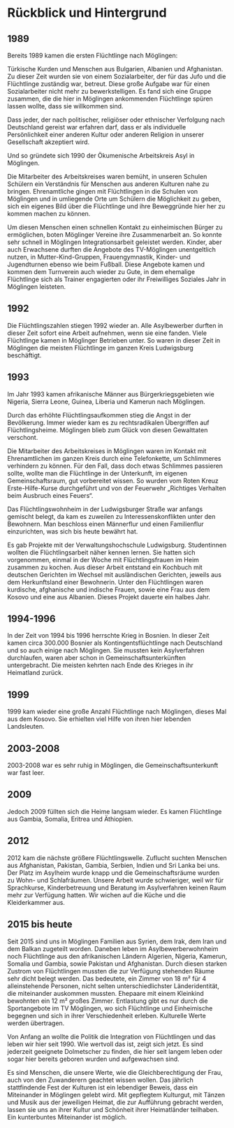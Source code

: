 # Rückblick und Hintergrund

## 1989 

Bereits 1989 kamen die ersten Flüchtlinge nach Möglingen:

Türkische Kurden und Menschen aus Bulgarien, Albanien und Afghanistan. Zu dieser Zeit wurden sie von einem Sozialarbeiter, der für das Jufo und die Flüchtlinge zuständig war, betreut. Diese große Aufgabe war für einen Sozialarbeiter nicht mehr zu bewerkstelligen. Es fand sich eine Gruppe zusammen, die die hier in Möglingen ankommenden Flüchtlinge spüren lassen wollte, dass sie willkommen sind.
 
Dass jeder, der nach politischer, religiöser oder ethnischer Verfolgung nach Deutschland gereist war erfahren darf, dass er als individuelle Persönlichkeit einer anderen Kultur oder anderen Religion in unserer Gesellschaft akzeptiert wird. 

Und so gründete sich 1990 der Ökumenische Arbeitskreis Asyl in Möglingen. 

Die Mitarbeiter des Arbeitskreises waren bemüht, in unseren Schulen Schülern ein Verständnis für Menschen aus anderen Kulturen nahe zu bringen. Ehrenamtliche gingen mit Flüchtlingen in die Schulen von Möglingen und in umliegende Orte um Schülern die Möglichkeit zu geben, sich ein eigenes Bild über die Flüchtlinge und ihre Beweggründe hier her zu kommen machen zu können. 

Um diesen Menschen einen schnellen Kontakt zu einheimischen Bürger zu ermöglichen, boten Möglinger Vereine ihre Zusammenarbeit an. So konnte sehr schnell in Möglingen Integrationsarbeit geleistet werden. Kinder, aber auch Erwachsene durften die Angebote des TV-Möglingen unentgeltlich nutzen, in Mutter-Kind-Gruppen, Frauengymnastik, Kinder- und Jugendturnen ebenso wie beim Fußball. Diese Angebote kamen und kommen dem Turnverein auch wieder zu Gute, in dem ehemalige Flüchtlinge sich als Trainer engagierten oder ihr Freiwilliges Soziales Jahr in Möglingen leisteten.

## 1992 

Die Flüchtlingszahlen stiegen 1992 wieder an. Alle Asylbewerber durften in dieser Zeit sofort eine Arbeit aufnehmen, wenn sie eine fanden. Viele Flüchtlinge kamen in Möglinger Betrieben unter. So waren in dieser Zeit in Möglingen die meisten Flüchtlinge im ganzen Kreis Ludwigsburg beschäftigt. 

## 1993 

Im Jahr 1993 kamen afrikanische Männer aus Bürgerkriegsgebieten wie Nigeria, Sierra Leone, Guinea, Liberia und Kamerun nach Möglingen. 

Durch das erhöhte Flüchtlingsaufkommen stieg die Angst in der Bevölkerung. Immer wieder kam es zu rechtsradikalen Übergriffen auf Flüchtlingsheime. Möglingen blieb zum Glück von diesen Gewalttaten verschont. 

Die Mitarbeiter des Arbeitskreises in Möglingen waren im Kontakt mit Ehrenamtlichen im ganzen Kreis durch eine Telefonkette, um Schlimmeres verhindern zu können. Für den Fall, dass doch etwas Schlimmes passieren sollte, wollte man die Flüchtlinge in der Unterkunft, im eigenen Gemeinschaftsraum, gut vorbereitet wissen. So wurden vom Roten Kreuz Erste-Hilfe-Kurse durchgeführt und von der Feuerwehr „Richtiges Verhalten beim Ausbruch eines Feuers“. 

Das Flüchtlingswohnheim in der Ludwigsburger Straße war anfangs gemischt belegt, da kam es zuweilen zu Interessenskonflikten unter den Bewohnern. Man beschloss einen Männerflur und einen Familienflur einzurichten, was sich bis heute bewährt hat.

Es gab Projekte mit der Verwaltungshochschule Ludwigsburg. Studentinnen wollten die Flüchtlingsarbeit näher kennen lernen. Sie hatten sich vorgenommen, einmal in der Woche mit Flüchtlingsfrauen im Heim zusammen zu kochen. Aus dieser Arbeit entstand ein Kochbuch mit deutschen Gerichten im Wechsel mit ausländischen Gerichten, jeweils aus dem Herkunftsland einer Bewohnerin. Unter den Flüchtlingen waren kurdische, afghanische und indische Frauen, sowie eine Frau aus dem Kosovo und eine aus Albanien. Dieses Projekt dauerte ein halbes Jahr.

## 1994-1996 

In der Zeit von 1994 bis 1996 herrschte Krieg in Bosnien. In dieser Zeit kamen circa 300.000 Bosnier als Kontingentsflüchtlinge nach Deutschland und so auch einige nach Möglingen. Sie mussten kein Asylverfahren durchlaufen, waren aber schon in Gemeinschaftsunterkünften untergebracht. Die meisten kehrten nach Ende des Krieges in ihr Heimatland zurück. 

## 1999 

1999 kam wieder eine große Anzahl Flüchtlinge nach Möglingen, dieses Mal aus dem Kosovo. Sie erhielten viel Hilfe von ihren hier lebenden Landsleuten. 

## 2003-2008 

2003-2008 war es sehr ruhig in Möglingen, die Gemeinschaftsunterkunft war fast leer. 

## 2009 

Jedoch 2009 füllten sich die Heime langsam wieder. Es kamen Flüchtlinge aus Gambia, Somalia, Eritrea und Äthiopien. 

## 2012 

2012 kam die nächste größere Flüchtlingswelle. Zuflucht suchten Menschen aus Afghanistan, Pakistan, Gambia, Serbien, Indien und Sri Lanka bei uns. Der Platz im Asylheim wurde knapp und die Gemeinschaftsräume wurden zu Wohn- und Schlafräumen. Unsere Arbeit wurde schwieriger, weil wir für Sprachkurse, Kinderbetreuung und Beratung im Asylverfahren keinen Raum mehr zur Verfügung hatten. Wir wichen auf die Küche und die Kleiderkammer aus. 

## 2015 bis heute 

Seit 2015 sind uns in Möglingen Familien aus Syrien, dem Irak, dem Iran und dem Balkan zugeteilt worden. Daneben leben im Asylbewerberwohnheim noch Flüchtlinge aus den afrikanischen Ländern Algerien, Nigeria, Kamerun, Somalia und Gambia, sowie Pakistan und Afghanistan. Durch diesen starken Zustrom von Flüchtlingen mussten die zur Verfügung stehenden Räume sehr dicht belegt werden. Das bedeutete, ein Zimmer von 18 m² für 4 alleinstehende Personen, nicht selten unterschiedlichster Länderidentität, die miteinander auskommen mussten. Ehepaare mit einem Kleinkind bewohnten ein 12 m² großes Zimmer. Entlastung gibt es nur durch die Sportangebote im TV Möglingen, wo sich Flüchtlinge und Einheimische begegnen und sich in ihrer Verschiedenheit erleben. Kulturelle Werte werden übertragen.  

Von Anfang an wollte die Politik die Integration von Flüchtlingen und das leben wir hier seit 1990. Wie wertvoll das ist, zeigt sich jetzt. Es sind jederzeit geeignete Dolmetscher zu finden, die hier seit langem leben oder sogar hier bereits geboren wurden und aufgewachsen sind. 

Es sind Menschen, die unsere Werte, wie die Gleichberechtigung der Frau, auch von den Zuwanderern geachtet wissen wollen. Das jährlich stattfindende Fest der Kulturen ist ein lebendiger Beweis, dass ein Miteinander in Möglingen gelebt wird. Mit gepflegtem Kulturgut, mit Tänzen und Musik aus der jeweiligen Heimat, die zur Aufführung gebracht werden, lassen sie uns an ihrer Kultur und Schönheit ihrer Heimatländer teilhaben. Ein kunterbuntes Miteinander ist möglich.
